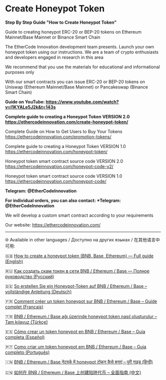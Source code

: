 # Create Honeypot Token

__Step By Step Guide "How to Create Honeypot Token"__

Guide to creating honeypot ERC-20 or BEP-20 tokens on Ethereum Mainnet/Base Mainnet or Binance Smart Chain

The EtherCode Innovation development team presents. Launch your own honeypot token using our instructions. We are a team of crypto enthusiasts and developers engaged in research in this area

We recommend that you use the materials for educational and informational purposes only

With our smart contracts you can issue ERC-20 or BEP-20 tokens on Uniswap (Ethereum Mainnet/Base Mainnet) or Pancakeswap (Binance Smart Chain)

__Guide on YouTube: https://www.youtube.com/watch?v=I1KYALe5J2k&t=143s__

__Сomplete guide to creating a Honeypot Token VERSION 2.0 https://ethercodeinnovation.com/create-honeypot-token/__

Complete Guide on How to Get Users to Buy Your Tokens https://ethercodeinnovation.com/promotion-tokens/

Сomplete guide to creating a Honeypot Token VERSION 1.0 https://ethercodeinnovation.com/honeypot-token/

Honeypot token smart contract source code VERSION 2.0 https://ethercodeinnovation.com/honeypot-code-v2/

Honeypot token smart contract source code VERSION 1.0 https://ethercodeinnovation.com/honeypot-code/


__Telegram: @EtherCodeInnovation__

__For individual orders, you can also contact: *Telegram: @EtherCodeInnovation__

We will develop a custom smart contract according to your requirements

Our website: https://ethercodeinnovation.com/

---

🌐 Available in other languages / Доступно на других языках / 在其他语言中可用:

🇬🇧 [How to create a honeypot token (BNB, Base, Ethereum) — Full guide (English)](https://ethercodeinnovation.com/create-honeypot-token/)

🇷🇺 [Как создать скам токен в сети BNB / Ethereum / Base — Полное руководство (Русский)](https://ethercodeinnovation.com/ru/create-honeypot-token/)

🇩🇪 [So erstellen Sie ein Honeypot-Token auf BNB / Ethereum / Base – vollständige Anleitung (Deutsch)](https://ethercodeinnovation.com/de/create-honeypot-token/)

🇫🇷 [Comment créer un token honeypot sur BNB / Ethereum / Base – Guide complet (Français)](https://ethercodeinnovation.com/fr/create-honeypot-token/)

🇹🇷 [BNB / Ethereum / Base ağı üzerinde honeypot token nasıl oluşturulur – Tam kılavuz (Türkçe)](https://ethercodeinnovation.com/tr/create-honeypot-token/)

🇪🇸 [Cómo crear un token honeypot en BNB / Ethereum / Base – Guía completa (Español)](https://ethercodeinnovation.com/es/create-honeypot-token/)

🇵🇹 [Como criar um token honeypot em BNB / Ethereum / Base – Guia completo (Português)](https://ethercodeinnovation.com/pt/create-honeypot-token/)

🇮🇳 [BNB / Ethereum / Base नेटवर्क में honeypot टोकन कैसे बनाएं – पूरी गाइड (हिन्दी)](https://ethercodeinnovation.com/hi/create-honeypot-token/)

🇨🇳 [如何在 BNB / Ethereum / Base 上创建陷阱代币 – 全面指南 (中文)](https://ethercodeinnovation.com/zh/create-honeypot-token/)

